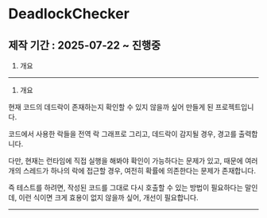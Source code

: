 # DeadlockChecker

## 제작 기간 : 2025-07-22 ~ 진행중

1. 개요

---

1. 개요

현재 코드의 데드락이 존재하는지 확인할 수 있지 않을까 싶어 만들게 된 프로젝트입니다.

코드에서 사용한 락들을 전역 락 그래프로 그리고, 데드락이 감지될 경우, 경고를 출력합니다.

다만, 현재는 런타임에 직접 실행을 해봐야 확인이 가능하다는 문제가 있고, 때문에 여러개의 스레드가 하나의 락에 접근할 경우, 여전히 확률에 의존한다는 문제가 존재합니다.

즉 테스트를 하려면, 작성된 코드를 그대로 다시 호출할 수 있는 방법이 필요하다는 말인데, 이런 식이면 크게 효용이 없지 않을까 싶어, 개선이 필요합니다.

---
